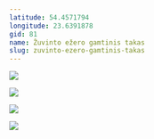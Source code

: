 ```yaml
---
latitude: 54.4571794
longitude: 23.6391878
gid: 81
name: Žuvinto ežero gamtinis takas
slug: zuvinto-ezero-gamtinis-takas
---
```

![](https://doc-10-ag-mymaps.googleusercontent.com/untrusted/hostedimage/ihucu48q9m5s1hftel5u85tfdc/moo497ni6gm0sk38cc9itha4i4/1641717000000/-WPmm_dsOCr8C_2Ftfdhs7CzXYdOD0wc/*/6AIsG_vY3djNKnZXjvE0I7TYRGvZ-OuDwyseaw047m1vUGR-LH5EGxNh34nlTT6P22BM4s7Fu1cEIJDNpmuDc9vz_3ZZXho5Kc5OKNh_edPUTAcbvD_cOdgOEdYJWWkvMbTtdfzrG8nivB5o4VBlP1okHPKwr-W2lUwQyf1z5Vy-mNef9-XcmdkWh3898Xsh-tA?session=0&fife)  
  
  
  
![](https://doc-0g-ag-mymaps.googleusercontent.com/untrusted/hostedimage/ihucu48q9m5s1hftel5u85tfdc/dpr3d9mn28250ce32buga9e4n4/1641717000000/-WPmm_dsOCr8C_2Ftfdhs7CzXYdOD0wc/*/6AIsG_va0TcM4S-BcAy-mEUBXnWcRLCO8OMoFbcsyFwDTMqUvfRXqOBI88ALK5hRq2YccU7mdO1HYLmY_GQIuI2Ris983zO-6V0HmvE3ldvO7_qEFGBsEteDxnqZVOrUF3FE38td5pta1ymAwrs2M4-XydyxTahNVSwXIer5asc1kPIu3UHXVYj64AfnC7i3Ahg?session=0&fife)  
  
![](https://doc-0g-ag-mymaps.googleusercontent.com/untrusted/hostedimage/ihucu48q9m5s1hftel5u85tfdc/skoogoe5b00gvh7mm2krof5gh8/1641717000000/-WPmm_dsOCr8C_2Ftfdhs7CzXYdOD0wc/*/6AIsG_vY5QRlv4PTMKsseN13wiiQfY-CHcMPeYeRhRWKklKkTYWAziJCoWiPEMIHfultP8YqpuCBvgdsycnPRimlZ7woC3B0fcSJ2vrk3JL49sxQlYzMRxMig3-iM6s-R2Bo44_miP2Gh02NrKujKRUFKEb5PypHvUd3YORbQKC1-KIhHRmIgMp_J9fvLYBMlVA?session=0&fife)  
  
![](https://doc-0o-ag-mymaps.googleusercontent.com/untrusted/hostedimage/ihucu48q9m5s1hftel5u85tfdc/b4b4a4kjavb4o3fftk3clcg010/1641717000000/-WPmm_dsOCr8C_2Ftfdhs7CzXYdOD0wc/*/6AIsG_vbbKlQjpY3EFSbcK21uyrWwAU_iSnqA-yFJF3K579kHu5Qq_6oMSVOKAwkW_GgLUb1mcuhkzf_FpfRNmKHPMYqrzvWvJrbVcxuayDg6pTTWDaoTJZWnphYXUP82aR_LJvQ7BHTLKSBeEtQ5ahtTx1pmQzARxWKq6GSU0izlsQyKsuygQoh9Y1UoqF1LwQ?session=0&fife)
